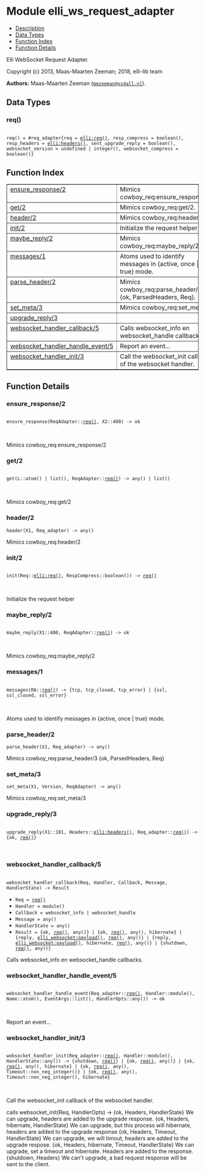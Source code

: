

# Module elli_ws_request_adapter #
* [Description](#description)
* [Data Types](#types)
* [Function Index](#index)
* [Function Details](#functions)

Elli WebSocket Request Adapter.

Copyright (c) 2013, Maas-Maarten Zeeman; 2018, elli-lib team

__Authors:__ Maas-Maarten Zeeman ([`mmzeeman@xs4all.nl`](mailto:mmzeeman@xs4all.nl)).

<a name="types"></a>

## Data Types ##




### <a name="type-req">req()</a> ###


<pre><code>
req() = #req_adapter{req = <a href="http://raw.github.com/elli-lib/elli/develop/doc/elli.md#type-req">elli:req()</a>, resp_compress = boolean(), resp_headers = <a href="http://raw.github.com/elli-lib/elli/develop/doc/elli.md#type-headers">elli:headers()</a>, sent_upgrade_reply = boolean(), websocket_version = undefined | integer(), websocket_compress = boolean()}
</code></pre>

<a name="index"></a>

## Function Index ##


<table width="100%" border="1" cellspacing="0" cellpadding="2" summary="function index"><tr><td valign="top"><a href="#ensure_response-2">ensure_response/2</a></td><td>Mimics cowboy_req:ensure_response/2.</td></tr><tr><td valign="top"><a href="#get-2">get/2</a></td><td>Mimics cowboy_req:get/2.</td></tr><tr><td valign="top"><a href="#header-2">header/2</a></td><td>Mimics cowboy_req:header/2.</td></tr><tr><td valign="top"><a href="#init-2">init/2</a></td><td>Initialize the request helper.</td></tr><tr><td valign="top"><a href="#maybe_reply-2">maybe_reply/2</a></td><td>Mimics cowboy_req:maybe_reply/2.</td></tr><tr><td valign="top"><a href="#messages-1">messages/1</a></td><td>Atoms used to identify messages in {active, once | true} mode.</td></tr><tr><td valign="top"><a href="#parse_header-2">parse_header/2</a></td><td>Mimics cowboy_req:parse_header/3 {ok, ParsedHeaders, Req}.</td></tr><tr><td valign="top"><a href="#set_meta-3">set_meta/3</a></td><td>Mimics cowboy_req:set_meta/3.</td></tr><tr><td valign="top"><a href="#upgrade_reply-3">upgrade_reply/3</a></td><td></td></tr><tr><td valign="top"><a href="#websocket_handler_callback-5">websocket_handler_callback/5</a></td><td>Calls websocket_info en websocket_handle callbacks.</td></tr><tr><td valign="top"><a href="#websocket_handler_handle_event-5">websocket_handler_handle_event/5</a></td><td>Report an event...</td></tr><tr><td valign="top"><a href="#websocket_handler_init-3">websocket_handler_init/3</a></td><td>Call the websocket_init callback of the websocket handler.</td></tr></table>


<a name="functions"></a>

## Function Details ##

<a name="ensure_response-2"></a>

### ensure_response/2 ###

<pre><code>
ensure_response(ReqAdapter::<a href="#type-req">req()</a>, X2::400) -&gt; ok
</code></pre>
<br />

Mimics cowboy_req:ensure_response/2

<a name="get-2"></a>

### get/2 ###

<pre><code>
get(L::atom() | list(), ReqAdapter::<a href="#type-req">req()</a>) -&gt; any() | list()
</code></pre>
<br />

Mimics cowboy_req:get/2

<a name="header-2"></a>

### header/2 ###

`header(X1, Req_adapter) -> any()`

Mimics cowboy_req:header/2

<a name="init-2"></a>

### init/2 ###

<pre><code>
init(Req::<a href="http://raw.github.com/elli-lib/elli/develop/doc/elli.md#type-req">elli:req()</a>, RespCompress::boolean()) -&gt; <a href="#type-req">req()</a>
</code></pre>
<br />

Initialize the request helper

<a name="maybe_reply-2"></a>

### maybe_reply/2 ###

<pre><code>
maybe_reply(X1::400, ReqAdapter::<a href="#type-req">req()</a>) -&gt; ok
</code></pre>
<br />

Mimics cowboy_req:maybe_reply/2

<a name="messages-1"></a>

### messages/1 ###

<pre><code>
messages(RA::<a href="#type-req">req()</a>) -&gt; {tcp, tcp_closed, tcp_error} | {ssl, ssl_closed, ssl_error}
</code></pre>
<br />

Atoms used to identify messages in {active, once | true} mode.

<a name="parse_header-2"></a>

### parse_header/2 ###

`parse_header(X1, Req_adapter) -> any()`

Mimics cowboy_req:parse_header/3 {ok, ParsedHeaders, Req}

<a name="set_meta-3"></a>

### set_meta/3 ###

`set_meta(X1, Version, ReqAdapter) -> any()`

Mimics cowboy_req:set_meta/3

<a name="upgrade_reply-3"></a>

### upgrade_reply/3 ###

<pre><code>
upgrade_reply(X1::101, Headers::<a href="http://raw.github.com/elli-lib/elli/develop/doc/elli.md#type-headers">elli:headers()</a>, Req_adapter::<a href="#type-req">req()</a>) -&gt; {ok, <a href="#type-req">req()</a>}
</code></pre>
<br />

<a name="websocket_handler_callback-5"></a>

### websocket_handler_callback/5 ###

<pre><code>
websocket_handler_callback(Req, Handler, Callback, Message, HandlerState) -&gt; Result
</code></pre>

<ul class="definitions"><li><code>Req = <a href="#type-req">req()</a></code></li><li><code>Handler = module()</code></li><li><code>Callback = websocket_info | websocket_handle</code></li><li><code>Message = any()</code></li><li><code>HandlerState = any()</code></li><li><code>Result = {ok, <a href="#type-req">req()</a>, any()} | {ok, <a href="#type-req">req()</a>, any(), hibernate} | {reply, <a href="elli_websocket.md#type-payload">elli_websocket:payload()</a>, <a href="#type-req">req()</a>, any()} | {reply, <a href="elli_websocket.md#type-payload">elli_websocket:payload()</a>, hibernate, <a href="#type-req">req()</a>, any()} | {shutdown, <a href="#type-req">req()</a>, any()}</code></li></ul>

Calls websocket_info en websocket_handle callbacks.

<a name="websocket_handler_handle_event-5"></a>

### websocket_handler_handle_event/5 ###

<pre><code>
websocket_handler_handle_event(Req_adapter::<a href="#type-req">req()</a>, Handler::module(), Name::atom(), EventArgs::list(), HandlerOpts::any()) -&gt; ok
</code></pre>
<br />

Report an event...

<a name="websocket_handler_init-3"></a>

### websocket_handler_init/3 ###

<pre><code>
websocket_handler_init(Req_adapter::<a href="#type-req">req()</a>, Handler::module(), HandlerState::any()) -&gt; {shutdown, <a href="#type-req">req()</a>} | {ok, <a href="#type-req">req()</a>, any()} | {ok, <a href="#type-req">req()</a>, any(), hibernate} | {ok, <a href="#type-req">req()</a>, any(), Timeout::non_neg_integer()} | {ok, <a href="#type-req">req()</a>, any(), Timeout::non_neg_integer(), hibernate}
</code></pre>
<br />

Call the websocket_init callback of the websocket handler.

calls websocket_init(Req, HandlerOpts) ->
{ok, Headers, HandlerState}
We can upgrade, headers are added to the upgrade response.
{ok, Headers, hibernate, HandlerState}
We can upgrade, but this process will hibernate, headers
are added to the upgrade response
{ok, Headers, Timeout, HandlerState}
We can upgrade, we will timout, headers are added to the upgrade respose.
{ok, Headers, hibernate, Timeout, HandlerState}
We can upgrade, set a timeout and hibernate.
Headers are added to the response.
{shutdown, Headers}
We can't upgrade, a bad request response will be sent to the client.

